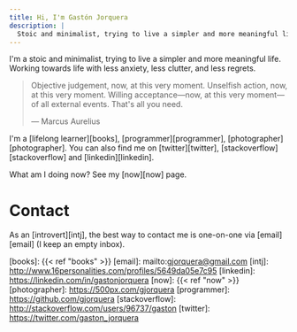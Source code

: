 ```yaml
---
title: Hi, I'm Gastón Jorquera
description: |
  Stoic and minimalist, trying to live a simpler and more meaningful life.
---
```


I'm a stoic and minimalist, trying to live a simpler and more meaningful life.
Working towards life with less anxiety, less clutter, and less regrets.

> Objective judgement, now, at this very moment.
> Unselfish action, now, at this very moment.
> Willing acceptance—now, at this very moment—of all external events.
> That's all you need.
>
> — Marcus Aurelius

I'm a [lifelong learner][books], [programmer][programmer],
[photographer][photographer]. You can also find me on [twitter][twitter],
[stackoverflow][stackoverflow] and [linkedin][linkedin].

What am I doing now? See my [now][now] page.

# Contact

As an [introvert][intj], the best way to contact me is one-on-one via
[email][email] (I keep an empty inbox).

[books]: {{< ref "books" >}}
[email]: mailto:gjorquera@gmail.com
[intj]: http://www.16personalities.com/profiles/5649da05e7c95
[linkedin]: https://linkedin.com/in/gastonjorquera
[now]: {{< ref "now" >}}
[photographer]: https://500px.com/gjorquera
[programmer]: https://github.com/gjorquera
[stackoverflow]: http://stackoverflow.com/users/96737/gaston
[twitter]: https://twitter.com/gaston_jorquera

